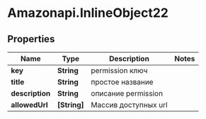 # Amazonapi.InlineObject22

## Properties

Name | Type | Description | Notes
------------ | ------------- | ------------- | -------------
**key** | **String** | permission ключ | 
**title** | **String** | простое название | 
**description** | **String** | описание permission | 
**allowedUrl** | **[String]** | Массив доступных url | 


